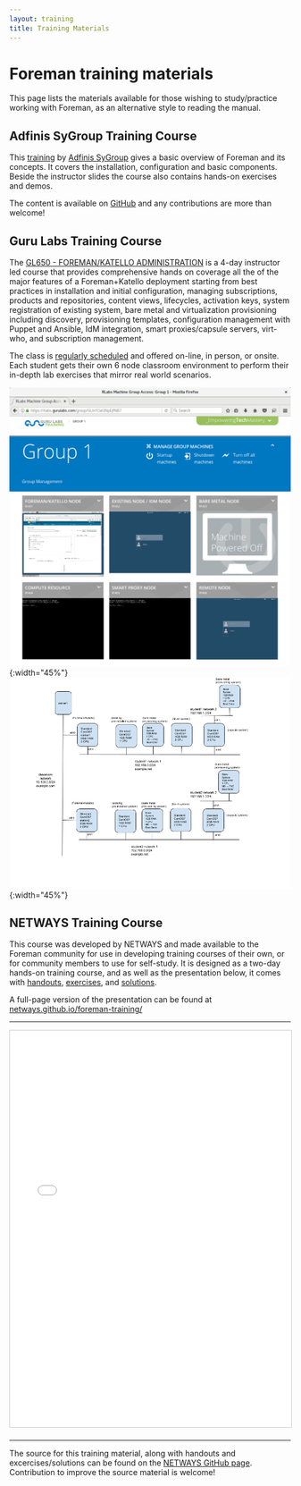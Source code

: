 ```yaml
---
layout: training
title: Training Materials
---
```


# Foreman training materials

This page lists the materials available for those wishing to study/practice working
with Foreman, as an alternative style to reading the manual.

## Adfinis SyGroup Training Course

This [training][adfinis-slides] by [Adfinis SyGroup][adfinis] gives a basic
overview of Foreman and its concepts. It covers the installation, configuration
and basic components. Beside the instructor slides the course also contains
hands-on exercises and demos.

The content is available on [GitHub][adfinis-github] and any contributions are
more than welcome!

[adfinis]: https://adfinis-sygroup.ch/
[adfinis-slides]: https://docs.adfinis-sygroup.ch/public/trainings/#training-Foreman
[adfinis-github]: https://github.com/adfinis-sygroup/adsy-trainings

## Guru Labs Training Course

The [GL650 - FOREMAN/KATELLO ADMINISTRATION][GL650] is a 4-day instructor led course that provides comprehensive hands on coverage all the of the major features of a Foreman+Katello deployment starting from best practices in installation and initial configuration, managing subscriptions, products and repositories, content views, lifecycles, activation keys, system registration of existing system, bare metal and virtualization provisioning including discovery, provisioning templates, configuration management with Puppet and Ansible, IdM integration, smart proxies/capsule servers, virt-who, and subscription management.

The class is [regularly scheduled][schedule] and offered on-line, in person, or onsite. Each student gets their own 6 node classroom environment to perform their in-depth lab exercises that mirror real world scenarios.

![online_classroom](static/images/training/online-training-classroom.png "Example Student Lab Environment"){:width="45%"} ![online_classroom_topo](static/images/training/online-training-classroom-topology.png "Lab Topology"){:width="45%"}

[GL650]: https://gurulabs.com/linux-training/courses/GL650/
[schedule]: https://gurulabs.com/linux-training/schedule/

## NETWAYS Training Course

This course was developed by NETWAYS and made available to the Foreman
community for use in developing training courses of their own, or for community
members to use for self-study. It is designed as a two-day hands-on training
course, and as well as the presentation below, it comes with
[handouts][handouts], [exercises][exercises], and [solutions][solutions].

[handouts]: https://github.com/NETWAYS/foreman-training/releases/download/v1.0/foreman-training-handouts.pdf
[exercises]: https://github.com/NETWAYS/foreman-training/releases/download/v1.0/foreman-training-exercises.pdf
[solutions]: https://github.com/NETWAYS/foreman-training/releases/download/v1.0/foreman-training-solutions.pdf

A full-page version of the presentation can be found at
[netways.github.io/foreman-training/][rendered]

[rendered]: //netways.github.io/foreman-training/static

<hr/>
<div class='row'>
  <div class='center'>
    <iframe width="1024" height="710" frameborder="0" marginwidth="0" marginheight="0" scrolling="no"
            style="border:1px solid #CCC; border-width:1px; margin-bottom:5px; max-width: 100%;"
            src="//netways.github.io/foreman-training/"
            frameBorder="0" allowfullscreen>
    </iframe>
  </div>
</div>
<hr/>

The source for this training material, along with handouts and
excercises/solutions can be found on the [NETWAYS GitHub page][source].
Contribution to improve the source material is welcome!

[source]: https://github.com/NETWAYS/foreman-training
